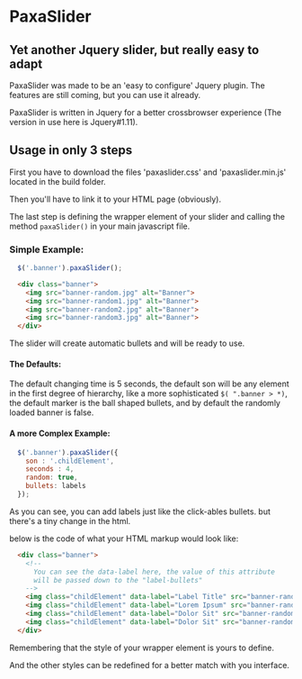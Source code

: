 # PaxaSlider

## Yet another Jquery slider, but really easy to adapt

PaxaSlider was made to be an 'easy to configure' Jquery plugin. The features are still coming, but you can use it already.

PaxaSlider is written in Jquery for a better crossbrowser experience (The version in use here is Jquery#1.11).

## Usage in only 3 steps

First you have to download the files 'paxaslider.css' and 'paxaslider.min.js' located in the build folder.

Then you'll have to link it to your HTML page (obviously).

The last step is defining the wrapper element of your slider and calling the method `paxaSlider()` in your main javascript file.

### Simple Example:

```javascript
  $('.banner').paxaSlider();
```

```html
  <div class="banner">
    <img src="banner-random.jpg" alt="Banner">
    <img src="banner-random1.jpg" alt="Banner">
    <img src="banner-random2.jpg" alt="Banner">
    <img src="banner-random3.jpg" alt="Banner">
  </div>
```


The slider will create automatic bullets and will be ready to use.

#### The Defaults:
The default changing time is 5 seconds,
the default son will be any element in the first degree of hierarchy, like a more sophisticated `$( ".banner > *)`,
the default marker is the ball shaped bullets,
and by default the randomly loaded banner is false.


#### A more Complex Example:

```javascript
  $('.banner').paxaSlider({
    son : '.childElement',
    seconds : 4,
    random: true,
    bullets: labels
  });
```

As you can see, you can add labels just like the click-ables bullets. but there's a tiny change in the html.

below is the code of what your HTML markup would look like:

```html
  <div class="banner">
    <!-- 
      You can see the data-label here, the value of this attribute 
      will be passed down to the "label-bullets"
    -->
    <img class="childElement" data-label="Label Title" src="banner-random.jpg" alt="Banner">
    <img class="childElement" data-label="Lorem Ipsum" src="banner-random1.jpg" alt="Banner">
    <img class="childElement" data-label="Dolor Sit" src="banner-random2.jpg" alt="Banner">
    <img class="childElement" data-label="Dolor Sit" src="banner-random3.jpg" alt="Banner">
  </div>
```


Remembering that the style of your wrapper element is yours to define.

And the other styles can be redefined for a better match with you interface.